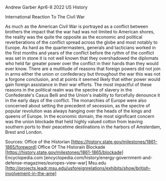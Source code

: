 Andrew Garber
Apr6-8 2022
US History

International Reaction To The Civil War

As much as the American Civil War is portrayed as a conflict between brothers the impact that the war had was not limited to American shores, the reality was the quite the opposite as the economic and political reverberations of the conflict spread across the globe and most notably to Europe. As hard as the quartermasters, generals and tacticians worked in the first months and years of the conflict before the rythm of the conflict was set in stone it is not well known that they overshadowed the diplomats who held far greater power over the conflict in their hands than they would ever know. There are a mutlitude of reasons that foreign powers did not join in arms either the union or confederacy but throughout the war this was not a forgone conclusion, and at points it seemed likely that either power would gain foreign assistance in their war efforts. The most impactful of these reasons in the political realm was the spectre of slavery in the Confederate's Casus Belli and the Union's inability to forcefully denounce it in the early days of the conflict. The monarchies of Europe were also concerned about setting the precedent of secession, as the spectre of popular revolution was always hanging over the heads of the kings and queens of Europe. In the economic domain, the most significant concern was the union blockade that held highly valued cotton from leaving southern ports to their peacetime destinations in the harbors of Amsterdam, Brest and London. 

Sources:
Office of the Historian [https://history.state.gov/milestones/1861-1865/foreword]
Office Of The Historain Blockade [https://history.state.gov/milestones/1861-1865/blockade]
Encyclopedia.com [encyclopedia.com/history/energy-government-and-defense-magazines/europes-view-war]
Msu.edu [http://projects.leadr.msu.edu/usforeignrelations/exhibits/show/british-involvement-in-the-ame]